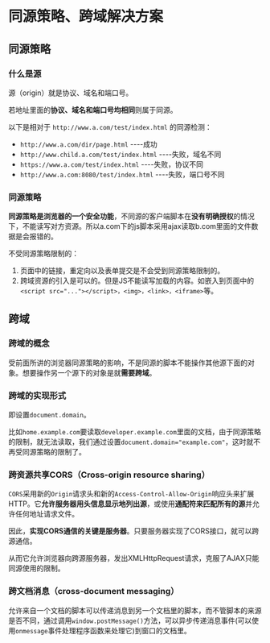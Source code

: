 # 同源策略、跨域解决方案

## 同源策略

### 什么是源

源（origin）就是协议、域名和端口号。

若地址里面的**协议、域名和端口号均相同**则属于同源。

以下是相对于 `http://www.a.com/test/index.html` 的同源检测：

+ `http://www.a.com/dir/page.html` ----成功
+ `http://www.child.a.com/test/index.html` ----失败，域名不同
+ `https://www.a.com/test/index.html` ----失败，协议不同
+ `http://www.a.com:8080/test/index.html` ----失败，端口号不同

### 同源策略

**同源策略是浏览器的一个安全功能**，不同源的客户端脚本在**没有明确授权**的情况下，不能读写对方资源。所以a.com下的js脚本采用ajax读取b.com里面的文件数据是会报错的。

不受同源策略限制的：

1. 页面中的链接，重定向以及表单提交是不会受到同源策略限制的。
2. 跨域资源的引入是可以的。但是JS不能读写加载的内容。如嵌入到页面中的`<script src="..."></script>，<img>，<link>，<iframe>`等。

## 跨域

### 跨域的概念

受前面所讲的浏览器同源策略的影响，不是同源的脚本不能操作其他源下面的对象。想要操作另一个源下的对象是就**需要跨域**。

### 跨域的实现形式

即设置`document.domain`。

比如`home.example.com`要读取`developer.example.com`里面的文档，由于同源策略的限制，就无法读取，我们通过设置`document.domain="example.com"`，这时就不再受同源策略的限制了。

### 跨资源共享CORS（Cross-origin resource sharing）

 `CORS`采用新的`Origin`请求头和新的`Access-Control-Allow-Origin`响应头来扩展HTTP。它**允许服务器用头信息显示地列出源**，或使用**通配符来匹配所有的源**并允许任何地址请求文件。

因此，**实现CORS通信的关键是服务器**。只要服务器实现了CORS接口，就可以跨源通信。

从而它允许浏览器向跨源服务器，发出XMLHttpRequest请求，克服了AJAX只能同源使用的限制。

### 跨文档消息（cross-document messaging）

允许来自一个文档的脚本可以传递消息到另一个文档里的脚本，而不管脚本的来源是否不同，通过调用`window.postMessage()`方法，可以异步传递消息事件(可以使用`onmessage`事件处理程序函数来处理它)到窗口的文档里。

 

 